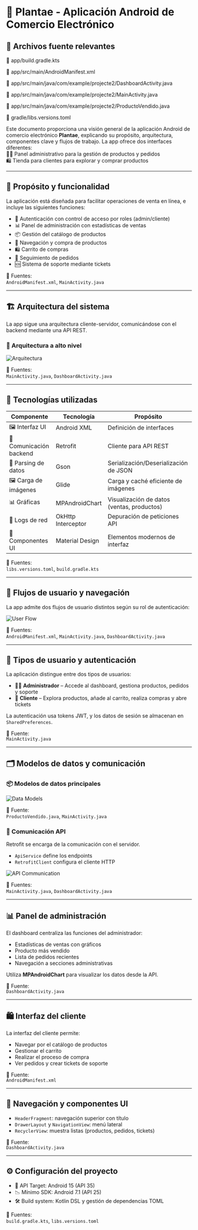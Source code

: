 
# 🌿 Plantae - Aplicación Android de Comercio Electrónico

## 📄 Archivos fuente relevantes

📁 app/build.gradle.kts

📁 app/src/main/AndroidManifest.xml

📁 app/src/main/java/com/example/projecte2/DashboardActivity.java

📁 app/src/main/java/com/example/projecte2/MainActivity.java

📁 app/src/main/java/com/example/projecte2/ProductoVendido.java

📁 gradle/libs.versions.toml


Este documento proporciona una visión general de la aplicación Android de comercio electrónico **Plantae**, explicando su propósito, arquitectura, componentes clave y flujos de trabajo. La app ofrece dos interfaces diferentes:  
👨‍💼 Panel administrativo para la gestión de productos y pedidos  
🛍️ Tienda para clientes para explorar y comprar productos


---

## 🎯 Propósito y funcionalidad

La aplicación está diseñada para facilitar operaciones de venta en línea, e incluye las siguientes funciones:

- 🔐 Autenticación con control de acceso por roles (admin/cliente)  
- 📊 Panel de administración con estadísticas de ventas  
- 📦 Gestión del catálogo de productos  
- 🛒 Navegación y compra de productos  
- 🛍️ Carrito de compras  
- 🚚 Seguimiento de pedidos  
- 🆘 Sistema de soporte mediante tickets

📌 Fuentes:  
`AndroidManifest.xml`, `MainActivity.java`

---

## 🏗️ Arquitectura del sistema

La app sigue una arquitectura cliente-servidor, comunicándose con el backend mediante una API REST.

### 🧱 Arquitectura a alto nivel

![Arquitectura](https://github.com/user-attachments/assets/700523f1-8a6a-4ac3-881b-6d9a05ded352)

📌 Fuentes:  
`MainActivity.java`, `DashboardActivity.java`

---

## 🧰 Tecnologías utilizadas

| Componente              | Tecnología         | Propósito                                      |
|-------------------------|--------------------|-----------------------------------------------|
| 🖼️ Interfaz UI         | Android XML        | Definición de interfaces                      |
| 🔌 Comunicación backend | Retrofit           | Cliente para API REST                         |
| 🔄 Parsing de datos     | Gson               | Serialización/Deserialización de JSON         |
| 🖼️ Carga de imágenes    | Glide              | Carga y caché eficiente de imágenes           |
| 📊 Gráficas             | MPAndroidChart     | Visualización de datos (ventas, productos)    |
| 🐛 Logs de red          | OkHttp Interceptor | Depuración de peticiones API                  |
| 🎨 Componentes UI       | Material Design    | Elementos modernos de interfaz                |

📌 Fuentes:  
`libs.versions.toml`, `build.gradle.kts`

---

## 🧭 Flujos de usuario y navegación

La app admite dos flujos de usuario distintos según su rol de autenticación:

![User Flow](https://github.com/user-attachments/assets/2c650bcc-d620-40e9-8d00-40fdb0fa5893)

📌 Fuentes:  
`AndroidManifest.xml`, `MainActivity.java`, `DashboardActivity.java`

---

## 👥 Tipos de usuario y autenticación

La aplicación distingue entre dos tipos de usuarios:

- 👨‍💼 **Administrador** – Accede al dashboard, gestiona productos, pedidos y soporte
- 🛒 **Cliente** – Explora productos, añade al carrito, realiza compras y abre tickets

La autenticación usa tokens JWT, y los datos de sesión se almacenan en `SharedPreferences`.

📌 Fuente:  
`MainActivity.java`

---

## 🗂️ Modelos de datos y comunicación

### 📦 Modelos de datos principales

![Data Models](https://github.com/user-attachments/assets/7188b06f-a53e-450a-9755-3c050171d22c)

📌 Fuente:  
`ProductoVendido.java`, `MainActivity.java`

### 🔁 Comunicación API

Retrofit se encarga de la comunicación con el servidor.  
- `ApiService` define los endpoints  
- `RetrofitClient` configura el cliente HTTP

![API Communication](https://github.com/user-attachments/assets/e4d430e5-2b5a-4efc-8d62-bfcf8925d9ca)

📌 Fuentes:  
`MainActivity.java`, `DashboardActivity.java`

---

## 📊 Panel de administración

El dashboard centraliza las funciones del administrador:

- Estadísticas de ventas con gráficos  
- Producto más vendido  
- Lista de pedidos recientes  
- Navegación a secciones administrativas

Utiliza **MPAndroidChart** para visualizar los datos desde la API.

📌 Fuente:  
`DashboardActivity.java`

---

## 🛍️ Interfaz del cliente

La interfaz del cliente permite:

- Navegar por el catálogo de productos  
- Gestionar el carrito  
- Realizar el proceso de compra  
- Ver pedidos y crear tickets de soporte

📌 Fuente:  
`AndroidManifest.xml`

---

## 🧩 Navegación y componentes UI

- `HeaderFragment`: navegación superior con título  
- `DrawerLayout` y `NavigationView`: menú lateral  
- `RecyclerView`: muestra listas (productos, pedidos, tickets)

📌 Fuente:  
`DashboardActivity.java`

---

## ⚙️ Configuración del proyecto

- 🎯 API Target: Android 15 (API 35)  
- 📉 Mínimo SDK: Android 7.1 (API 25)  
- 🛠️ Build system: Kotlin DSL y gestión de dependencias TOML

📌 Fuentes:  
`build.gradle.kts`, `libs.versions.toml`
